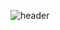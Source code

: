 ![header](https://capsule-render.vercel.app/api?type=waving&color=gradient&text=Early%20Bird&height=350&fontSize=100&animation=twinkling)
